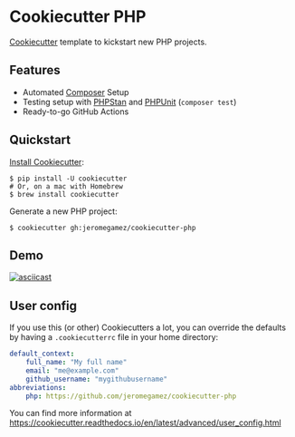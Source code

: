 # Cookiecutter PHP

[Cookiecutter] template to kickstart new PHP projects.

## Features

* Automated [Composer] Setup
* Testing setup with [PHPStan] and [PHPUnit] (`composer test`)
* Ready-to-go GitHub Actions

## Quickstart

[Install Cookiecutter][Cookiecutter Installation Docs]:

```shell
$ pip install -U cookiecutter
# Or, on a mac with Homebrew
$ brew install cookiecutter
```

Generate a new PHP project:

```shell
$ cookiecutter gh:jeromegamez/cookiecutter-php
```

## Demo

[![asciicast](https://asciinema.org/a/385151.svg)](https://asciinema.org/a/385151)

## User config

If you use this (or other) Cookiecutters a lot, you can override the defaults by having
a `.cookiecutterrc` file in your home directory:

```yml
default_context:
    full_name: "My full name"
    email: "me@example.com"
    github_username: "mygithubusername"
abbreviations:
    php: https://github.com/jeromegamez/cookiecutter-php
```

You can find more information at https://cookiecutter.readthedocs.io/en/latest/advanced/user_config.html

[Composer]: https://getcomposer.org/
[Cookiecutter]: https://github.com/cookiecutter/cookiecutter/
[Cookiecutter Installation Docs]: https://cookiecutter.readthedocs.io/en/latest/installation.html
[PHPStan]: https://phpstan.org/
[PHPUnit]: https://phpunit.de/
